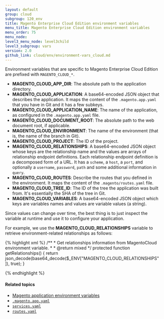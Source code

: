 ```yaml
---
layout: default
group: cloud
subgroup: 120_env
title: Magento Enterprise Cloud Edition environment variables
menu_title: Magento Enterprise Cloud Edition environment variables
menu_order: 75
menu_node: 
level3_menu_node: level3child
level3_subgroup: vars
version: 2.0
github_link: cloud/env/environment-vars_cloud.md
---
```


Environment variables that are specific to Magento Enterprise Cloud Edition are prefixed with `MAGENTO_CLOUD_*`.

-   **MAGENTO_CLOUD_APP_DIR**: The absolute path to the application directory.
-   **MAGENTO_CLOUD_APPLICATION**: A base64-encoded JSON object that
    describes the application. It maps the content of the
    `.magento.app.yaml` that you have in Git and it has a few subkeys.
-   **MAGENTO_CLOUD_APPLICATION_NAME**: The name of the application, as configured
    in the `.magento.app.yaml` file.
-   **MAGENTO_CLOUD_DOCUMENT_ROOT**: The absolute path to the web document root, if
    applicable.
-   **MAGENTO_CLOUD_ENVIRONMENT**: The name of the environment (that is, the
    name of the branch in Git).
-   **MAGENTO_CLOUD_PROJECT**: The ID of the project.
-   **MAGENTO_CLOUD_RELATIONSHIPS**: A base64-encoded JSON object whose keys
    are the relationship name and the values are arrays of relationship
    endpoint definitions. Each relationship endpoint definition is a
    decomposed form of a URL. It has a `scheme`, a `host`, a `port`, and
    optionally a `username`, `password`, `path` and some additional
    information in `query`.
-   **MAGENTO_CLOUD_ROUTES**: Describe the routes that you defined in the
    environment. It maps the content of the `.magento/routes.yaml`
    file.
-   **MAGENTO_CLOUD_TREE_ID**: The ID of the tree the application was built
    from. It's essentially the SHA of the tree in Git.
-   **MAGENTO_CLOUD_VARIABLES**: A base64-encoded JSON object which keys are
    variables names and values are variable values (a string).

Since values can change over time, the best thing is to just inspect
the variable at runtime and use it to configure your application.

For example, we use the **MAGENTO_CLOUD_RELATIONSHIPS** variable to retrieve environment-related relationships as follows:

{% highlight xml %}
 /**
     * Get relationships information from MagentoCloud environment variable.
     *
     * @return mixed
     */
    protected function getRelationships()
    {
        return json_decode(base64_decode($_ENV["MAGENTO_CLOUD_RELATIONSHIPS"]), true);
    }

{% endhighlight %}

#### Related topics
*   [Magento application environment variables]({{page.baseurl}}cloud/env/environment-vars_magento.html)
*   [`.magento.app.yaml`]({{page.baseurl}}cloud/project/project-conf-files_magento-app.html)
*   [`services.yaml`]({{page.baseurl}}cloud/project/project-conf-files_services.html)
*   [`routes.yaml`]({{page.baseurl}}cloud/project/project-conf-files_routes.html)
